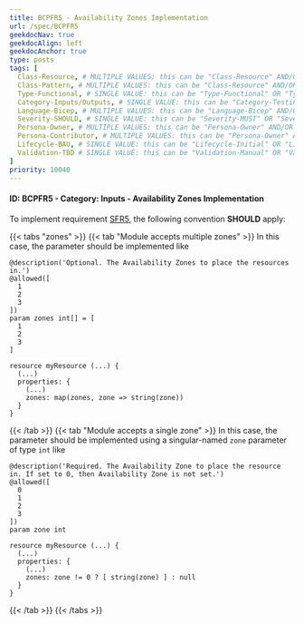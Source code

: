 ```yaml
---
title: BCPFR5 - Availability Zones Implementation
url: /spec/BCPFR5
geekdocNav: true
geekdocAlign: left
geekdocAnchor: true
type: posts
tags: [
  Class-Resource, # MULTIPLE VALUES: this can be "Class-Resource" AND/OR "Class-Pattern" AND/OR "Class-Utility"
  Class-Pattern, # MULTIPLE VALUES: this can be "Class-Resource" AND/OR "Class-Pattern" AND/OR "Class-Utility"
  Type-Functional, # SINGLE VALUE: this can be "Type-Functional" OR "Type-NonFunctional"
  Category-Inputs/Outputs, # SINGLE VALUE: this can be "Category-Testing" OR "Category-Telemetry" OR "Category-Contribution/Support" OR "Category-Documentation" OR "Category-CodeStyle" OR "Category-Naming/Composition" OR "Category-Inputs/Outputs" OR "Category-Release/Publishing"
  Language-Bicep, # MULTIPLE VALUES: this can be "Language-Bicep" AND/OR "Language-Terraform"
  Severity-SHOULD, # SINGLE VALUE: this can be "Severity-MUST" OR "Severity-SHOULD" OR "Severity-MAY"
  Persona-Owner, # MULTIPLE VALUES: this can be "Persona-Owner" AND/OR "Persona-Contributor"
  Persona-Contributor, # MULTIPLE VALUES: this can be "Persona-Owner" AND/OR "Persona-Contributor"
  Lifecycle-BAU, # SINGLE VALUE: this can be "Lifecycle-Initial" OR "Lifecycle-BAU" OR "Lifecycle-EOL"
  Validation-TBD # SINGLE VALUE: this can be "Validation-Manual" OR "Validation-CI/Informational" OR "CI/Enforced"
]
priority: 10040
---
```


#### ID: BCPFR5 - Category: Inputs - Availability Zones Implementation

To implement requirement [SFR5](/Azure-Verified-Modules/spec/SFR5), the following convention **SHOULD** apply:

{{< tabs "zones" >}}
  {{< tab "Module accepts multiple zones" >}}
  In this case, the parameter should be implemented like

  ```bicep
  @description('Optional. The Availability Zones to place the resources in.')
  @allowed([
    1
    2
    3
  ])
  param zones int[] = [
    1
    2
    3
  ]

  resource myResource (...) {
    (...)
    properties: {
      (...)
      zones: map(zones, zone => string(zone))
    }
  }
  ```

  {{< /tab >}}
  {{< tab "Module accepts a single zone" >}}
  In this case, the parameter should be implemented using a singular-named `zone` parameter of type `int` like

  ```bicep
  @description('Required. The Availability Zone to place the resource in. If set to 0, then Availability Zone is not set.')
  @allowed([
    0
    1
    2
    3
  ])
  param zone int

  resource myResource (...) {
    (...)
    properties: {
      (...)
      zones: zone != 0 ? [ string(zone) ] : null
    }
  }
  ```

  {{< /tab >}}
{{< /tabs >}}
